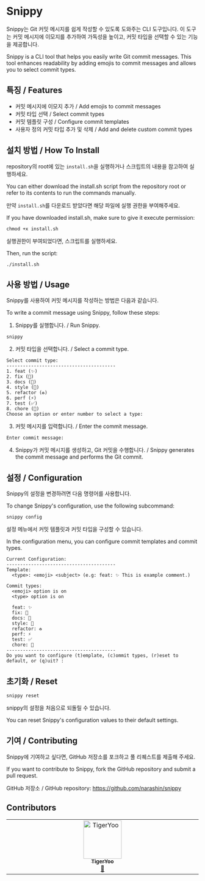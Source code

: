 # Snippy

Snippy는 Git 커밋 메시지를 쉽게 작성할 수 있도록 도와주는 CLI 도구입니다. 이 도구는 커밋 메시지에 이모지를 추가하여 가독성을 높이고, 커밋 타입을 선택할 수 있는 기능을 제공합니다.

Snippy is a CLI tool that helps you easily write Git commit messages. This tool enhances readability by adding emojis to commit messages and allows you to select commit types.

## 특징 / Features

- 커밋 메시지에 이모지 추가 / Add emojis to commit messages
- 커밋 타입 선택 / Select commit types
- 커밋 템플릿 구성 / Configure commit templates
- 사용자 정의 커밋 타입 추가 및 삭제 / Add and delete custom commit types

## 설치 방법 / How To Install

repository의 root에 있는 `install.sh`을 실행하거나 스크립트의 내용을 참고하여 실행하세요.

You can either download the install.sh script from the repository root or refer to its contents to run the commands manually.

만약 `install.sh`를 다운로드 받았다면 해당 파일에 실행 권한을 부여해주세요.

If you have downloaded install.sh, make sure to give it execute permission:

```
chmod +x install.sh
```

실행권한이 부여되었다면, 스크립트를 실행하세요.

Then, run the script:

```
./install.sh
```

## 사용 방법 / Usage

Snippy를 사용하여 커밋 메시지를 작성하는 방법은 다음과 같습니다.

To write a commit message using Snippy, follow these steps:

1. Snippy를 실행합니다. / Run Snippy.

```
snippy
```

2. 커밋 타입을 선택합니다. / Select a commit type.

```
Select commit type:
----------------------------------------
1. feat (✨)
2. fix (🐛)
3. docs (📝)
4. style (💄)
5. refactor (♻️)
6. perf (⚡)
7. test (✅)
8. chore (🔧)
Choose an option or enter number to select a type:
```

3. 커밋 메시지를 입력합니다. / Enter the commit message.

```
Enter commit message:
```

4. Snippy가 커밋 메시지를 생성하고, Git 커밋을 수행합니다. / Snippy generates the commit message and performs the Git commit.

## 설정 / Configuration

Snippy의 설정을 변경하려면 다음 명령어를 사용합니다.

To change Snippy's configuration, use the following subcommand:

```
snippy config
```

설정 메뉴에서 커밋 템플릿과 커밋 타입을 구성할 수 있습니다.

In the configuration menu, you can configure commit templates and commit types.

```
Current Configuration:
----------------------------------------
Template:
  <type>: <emoji> <subject> (e.g: feat: ✨ This is example comment.)

Commit types:
  <emoji> option is on
  <type> option is on

  feat: ✨
  fix: 🐛
  docs: 📝
  style: 💄
  refactor: ♻️
  perf: ⚡
  test: ✅
  chore: 🔧
----------------------------------------
Do you want to configure (t)emplate, (c)ommit types, (r)eset to default, or (q)uit? :
```

## 초기화 / Reset

```
snippy reset
```

snippy의 설정을 처음으로 되돌릴 수 있습니다.

You can reset Snippy's configuration values to their default settings.

## 기여 / Contributing

Snippy에 기여하고 싶다면, GitHub 저장소를 포크하고 풀 리퀘스트를 제출해 주세요.

If you want to contribute to Snippy, fork the GitHub repository and submit a pull request.

GitHub 저장소 / GitHub repository: https://github.com/narashin/snippy

## Contributors

<!-- ALL-CONTRIBUTORS-LIST:START - Do not remove or modify this section -->
<!-- prettier-ignore-start -->
<!-- markdownlint-disable -->
<table>
  <tbody>
    <tr>
      <td align="center" valign="top" width="14.28%"><a href="https://tigeryoo-portfolio.web.app/"><img src="https://avatars.githubusercontent.com/u/6271133?v=4?s=100" width="100px;" alt="TigerYoo"/><br /><sub><b>TigerYoo</b></sub></a><br /><a href="#bug-MTGVim" title="Bug reports">🐛</a></td>
    </tr>
  </tbody>
</table>

<!-- markdownlint-restore -->
<!-- prettier-ignore-end -->

<!-- ALL-CONTRIBUTORS-LIST:END -->

